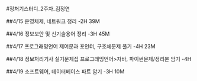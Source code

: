 #정처기스터디_2주차_김정연

##4/15
운영체제, 네트워크 정리 -2H 39M

##4/16
정보보안 및 신기술용어 정리 -3H 45M

##4/17
프로그래밍언어 제어문과 포인터, 구조체문제 풀기 -4H 23M

##4/18
정보처리기사 실기문제집 프로그래밍언어>자바, 파이썬문제/정리본 암기 -4H

##4/19
소프트웨어, 데이터베이스 파트 암기 -3H 10M



